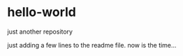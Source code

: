 # hello-world
just another repository

just adding a few lines to the readme file.
now is the time...
